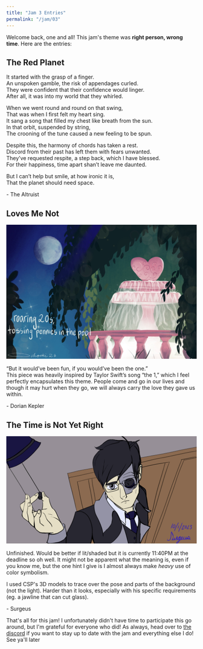 ```yaml
---
title: "Jam 3 Entries"
permalink: "/jam/03"
---
```


Welcome back, one and all! This jam's theme was **right person, wrong time**. Here are the entries:

## The Red Planet
It started with the grasp of a finger. \
    An unspoken gamble, the risk of appendages curled.\
They were confident that their confidence would linger.\
    After all, it was into my world that they whirled.

When we went round and round on that swing,\
That was when I first felt my heart sing.\
    It sang a song that filled my chest like breath from the sun.\
In that orbit, suspended by string,\
    The crooning of the tune caused a new feeling to be spun.

Despite this, the harmony of chords has taken a rest.\
    Discord from their past has left them with fears unwanted.\
They’ve requested respite, a step back, which I have blessed.\
    For their happiness, time apart shan’t leave me daunted.

But I can’t help but smile, at how ironic it is,\
That the planet should need space.

\- The Altruist

## Loves Me Not

![loves me not image](/assets/jam/3/loves-me-not.jpeg)

“But it would’ve been fun, if you would’ve been the one.”\
This piece was heavily inspired by Taylor Swift’s song “the 1,” which I feel perfectly encapsulates this theme. People come and go in our lives and though it may hurt when they go, we will always carry the love they gave us within. 

\- Dorian Kepler

## The Time is Not Yet Right

![time not yet right image](/assets/jam/3/turn%20off%20the%20damn%20light%20base%20-%20Your%20Future%20Robot%20Overlord.png)

Unfinished.  Would be better if lit/shaded but it is currently 11:40PM at the deadline so oh well.  It might not be apparent what the meaning is, even if you know me, but the one hint I give is I almost always make *heavy* use of color symbolism.

I used CSP's 3D models to trace over the pose and parts of the background (not the light).  Harder than it looks, especially with his specific requirements (eg. a jawline that can cut glass).

\- Surgeus

That's all for this jam! I unfortunately didn't have time to participate this go around, but I'm grateful for everyone who did! As always, head over to [the discord](https://discord.com/invite/YUECSUHHM8) if you want to stay up to date with the jam and everything else I do! See ya'll later